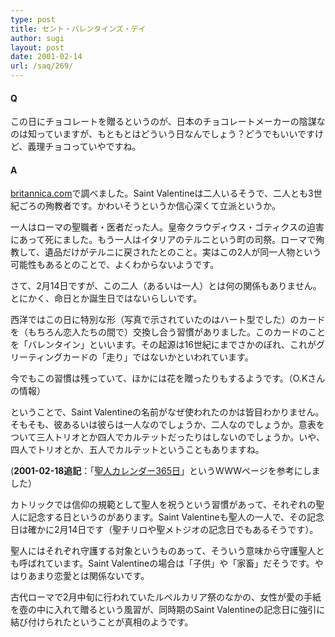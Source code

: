 ```yaml
---
type: post
title: セント・バレンタインズ・デイ
author: sugi
layout: post
date: 2001-02-14
url: /saq/269/
---
```

#### Q 

この日にチョコレートを贈るというのが、日本のチョコレートメーカーの陰謀なのは知っていますが、もともとはどういう日なんでしょう？どうでもいいですけど、義理チョコっていやですね。

#### A 

<a href="http://www.britannica.com" onclick="_gaq.push(['_trackEvent', 'outbound-article', 'http://www.britannica.com', 'britannica.com']);" >britannica.com</a>で調べました。Saint Valentineは二人いるそうで、二人とも3世紀ごろの殉教者です。かわいそうというか信心深くて立派というか。

一人はローマの聖職者・医者だった人。皇帝クラウディウス・ゴティクスの迫害にあって死にました。もう一人はイタリアのテルニという町の司祭。ローマで殉教して、遺品だけがテルニに戻されたとのこと。実はこの2人が同一人物という可能性もあるとのことで、よくわからないようです。

さて、2月14日ですが、この二人（あるいは一人）とは何の関係もありません。とにかく、命日とか誕生日ではないらしいです。

西洋ではこの日に特別な形（写真で示されていたのはハート型でした）のカードを（もちろん恋人たちの間で）交換し合う習慣がありました。このカードのことを「バレンタイン」といいます。その起源は16世紀にまでさかのぼれ、これがグリーティングカードの「走り」ではないかといわれています。

今でもこの習慣は残っていて、ほかには花を贈ったりもするようです。（O.Kさんの情報）

ということで、Saint Valentineの名前がなぜ使われたのかは皆目わかりません。そもそも、彼あるいは彼らは一人なのでしょうか、二人なのでしょうか。意表をついて三人トリオとか四人でカルテットだったりはしないのでしょうか。いや、四人でトリオとか、五人でカルテットということもありますね。

(**2001-02-18追記**：「<a href="http://www.pauline.or.jp/saint/" onclick="_gaq.push(['_trackEvent', 'outbound-article', 'http://www.pauline.or.jp/saint/', '聖人カレンダー365日']);" >聖人カレンダー365日</a>」というWWWページを参考にしました）

カトリックでは信仰の規範として聖人を祝うという習慣があって、それぞれの聖人に記念する日というのがあります。Saint Valentineも聖人の一人で、その記念日は確かに2月14日です（聖チリロや聖メトジオの記念日でもあるそうです）。

聖人にはそれぞれ守護する対象というものあって、そういう意味から守護聖人とも呼ばれています。Saint Valentineの場合は「子供」や「家畜」だそうです。やはりあまり恋愛とは関係ないです。

古代ローマで2月中旬に行われていたルペルカリア祭のなかの、女性が愛の手紙を壺の中に入れて贈るという風習が、同時期のSaint Valentineの記念日に強引に結び付けられたということが真相のようです。